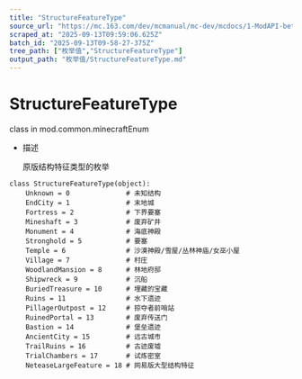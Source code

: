 ```yaml
---
title: "StructureFeatureType"
source_url: "https://mc.163.com/dev/mcmanual/mc-dev/mcdocs/1-ModAPI-beta/%E6%9E%9A%E4%B8%BE%E5%80%BC/StructureFeatureType.html?catalog=1"
scraped_at: "2025-09-13T09:59:06.625Z"
batch_id: "2025-09-13T09-58-27-375Z"
tree_path: ["枚举值","StructureFeatureType"]
output_path: "枚举值/StructureFeatureType.md"
---
```


#  StructureFeatureType

class in mod.common.minecraftEnum

*   描述
    
    原版结构特征类型的枚举
    

```
class StructureFeatureType(object):
	Unknown = 0				 # 未知结构
	EndCity = 1				 # 末地城
	Fortress = 2			 # 下界要塞
	Mineshaft = 3			 # 废弃矿井
	Monument = 4			 # 海底神殿
	Stronghold = 5			 # 要塞
	Temple = 6				 # 沙漠神殿/雪屋/丛林神庙/女巫小屋
	Village = 7				 # 村庄
	WoodlandMansion = 8		 # 林地府邸
	Shipwreck = 9			 # 沉船
	BuriedTreasure = 10		 # 埋藏的宝藏
	Ruins = 11				 # 水下遗迹
	PillagerOutpost = 12	 # 掠夺者前哨站
	RuinedPortal = 13		 # 废弃传送门
	Bastion = 14			 # 堡垒遗迹
	AncientCity = 15         # 远古城市
	TrailRuins = 16          # 古迹废墟
	TrialChambers = 17		 # 试炼密室
	NeteaseLargeFeature = 18 # 网易版大型结构特征


```